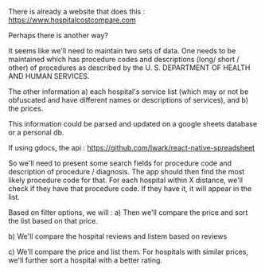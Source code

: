 There is already a website that does this : https://www.hospitalcostcompare.com

Perhaps there is another way? 

It seems like we'll need to maintain two sets of data. One needs to be maintained which has procedure codes and descriptions (long/ short / other) of procedures as described by the  U. S. DEPARTMENT OF HEALTH AND HUMAN SERVICES.

The other information a) each hospital's service list (which may or not be obfuscated and have different names or descriptions of services), and b) the prices.

This information could be parsed and updated on a google sheets database or a personal db.

If using gdocs, the api : 
https://github.com/Iwark/react-native-spreadsheet

So we'll need to present some search fields for procedure code and description of procedure / diagnosis. 
The app should then find the most likely procedure code for that. 
For each hospital within X distance, we'll check if they have that procedure code. If they have it, it will appear in the list. 

Based on filter options, we will :
a) Then we'll compare the price and sort the list based on that price. 

b) We'll compare the hospital reviews and listem based on reviews

c) We'll compare the price and list them. For hospitals with similar prices, we'll further sort a hospital with a better rating. 